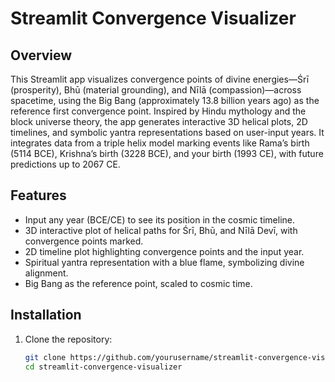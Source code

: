 # Streamlit Convergence Visualizer

## Overview
This Streamlit app visualizes convergence points of divine energies—Śrī (prosperity), Bhū (material grounding), and Nīlā (compassion)—across spacetime, using the Big Bang (approximately 13.8 billion years ago) as the reference first convergence point. Inspired by Hindu mythology and the block universe theory, the app generates interactive 3D helical plots, 2D timelines, and symbolic yantra representations based on user-input years. It integrates data from a triple helix model marking events like Rama’s birth (5114 BCE), Krishna’s birth (3228 BCE), and your birth (1993 CE), with future predictions up to 2067 CE.

## Features
- Input any year (BCE/CE) to see its position in the cosmic timeline.
- 3D interactive plot of helical paths for Śrī, Bhū, and Nīlā Devī, with convergence points marked.
- 2D timeline plot highlighting convergence points and the input year.
- Spiritual yantra representation with a blue flame, symbolizing divine alignment.
- Big Bang as the reference point, scaled to cosmic time.

## Installation
1. Clone the repository:
   ```bash
   git clone https://github.com/yourusername/streamlit-convergence-visualizer.git
   cd streamlit-convergence-visualizer